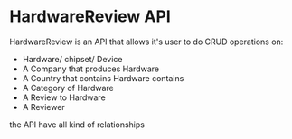 # HardwareReview API

HardwareReview is an API that allows it's user to do CRUD operations on:
- Hardware/ chipset/ Device
- A Company that produces Hardware
- A Country that contains Hardware contains
- A Category of Hardware
- A Review to Hardware
- A Reviewer 

the API have all kind of relationships

